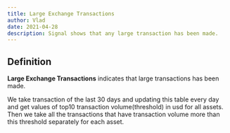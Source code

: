 ```yaml
---
title: Large Exchange Transactions
author: Vlad
date: 2021-04-28
description: Signal shows that any large transaction has been made.
---
```


## Definition

**Large Exchange Transactions** indicates that large transactions has been made.

We take transaction of the last 30 days and updating this table every day and get values of top10 transaction volume(threshold) in usd for all assets. 
Then we take all the transactions that have transaction volume more than this threshold separately for each asset.
